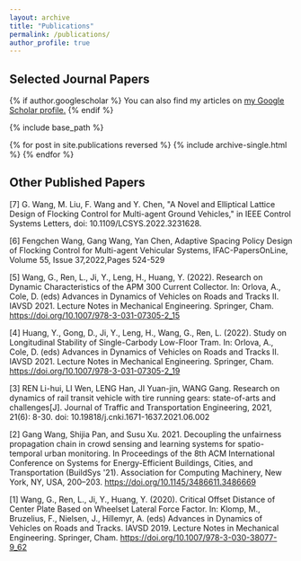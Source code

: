 ```yaml
---
layout: archive
title: "Publications"
permalink: /publications/
author_profile: true
---
```

## Selected Journal Papers

{% if author.googlescholar %}
  You can also find my articles on <u><a href="{{author.googlescholar}}">my Google Scholar profile</a>.</u>
{% endif %}

{% include base_path %}

{% for post in site.publications reversed %}
  {% include archive-single.html %}
{% endfor %}

## Other Published Papers
[7] G. Wang, M. Liu, F. Wang and Y. Chen, "A Novel and Elliptical Lattice Design of Flocking Control for Multi-agent Ground Vehicles," in IEEE Control Systems Letters, doi: 10.1109/LCSYS.2022.3231628.

[6] Fengchen Wang, Gang Wang, Yan Chen, Adaptive Spacing Policy Design of Flocking Control for Multi-agent Vehicular Systems, IFAC-PapersOnLine, Volume 55, Issue 37,2022,Pages 524-529

[5] Wang, G., Ren, L., Ji, Y., Leng, H., Huang, Y. (2022). Research on Dynamic Characteristics of the APM 300 Current Collector. In: Orlova, A., Cole, D. (eds) Advances in Dynamics of Vehicles on Roads and Tracks II. IAVSD 2021. Lecture Notes in Mechanical Engineering. Springer, Cham. https://doi.org/10.1007/978-3-031-07305-2_15

[4] Huang, Y., Gong, D., Ji, Y., Leng, H., Wang, G., Ren, L. (2022). Study on Longitudinal Stability of Single-Carbody Low-Floor Tram. In: Orlova, A., Cole, D. (eds) Advances in Dynamics of Vehicles on Roads and Tracks II. IAVSD 2021. Lecture Notes in Mechanical Engineering. Springer, Cham. https://doi.org/10.1007/978-3-031-07305-2_19

[3] REN Li-hui, LI Wen, LENG Han, JI Yuan-jin, WANG Gang. Research on dynamics of rail transit vehicle with tire running gears: state-of-arts and challenges[J]. Journal of Traffic and Transportation Engineering, 2021, 21(6): 8-30. doi: 10.19818/j.cnki.1671-1637.2021.06.002

[2] Gang Wang, Shijia Pan, and Susu Xu. 2021. Decoupling the unfairness propagation chain in crowd sensing and learning systems for spatio-temporal urban monitoring. In Proceedings of the 8th ACM International Conference on Systems for Energy-Efficient Buildings, Cities, and Transportation (BuildSys '21). Association for Computing Machinery, New York, NY, USA, 200–203. https://doi.org/10.1145/3486611.3486669

[1] Wang, G., Ren, L., Ji, Y., Huang, Y. (2020). Critical Offset Distance of Center Plate Based on Wheelset Lateral Force Factor. In: Klomp, M., Bruzelius, F., Nielsen, J., Hillemyr, A. (eds) Advances in Dynamics of Vehicles on Roads and Tracks. IAVSD 2019. Lecture Notes in Mechanical Engineering. Springer, Cham. https://doi.org/10.1007/978-3-030-38077-9_62

